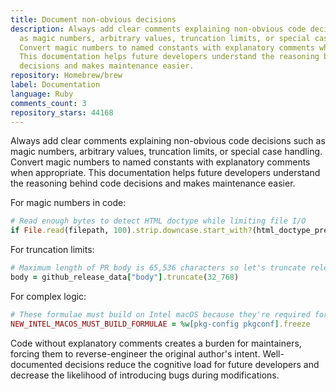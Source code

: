 ```yaml
---
title: Document non-obvious decisions
description: Always add clear comments explaining non-obvious code decisions such
  as magic numbers, arbitrary values, truncation limits, or special case handling.
  Convert magic numbers to named constants with explanatory comments when appropriate.
  This documentation helps future developers understand the reasoning behind code
  decisions and makes maintenance easier.
repository: Homebrew/brew
label: Documentation
language: Ruby
comments_count: 3
repository_stars: 44168
---
```


Always add clear comments explaining non-obvious code decisions such as magic numbers, arbitrary values, truncation limits, or special case handling. Convert magic numbers to named constants with explanatory comments when appropriate. This documentation helps future developers understand the reasoning behind code decisions and makes maintenance easier.

For magic numbers in code:
```ruby
# Read enough bytes to detect HTML doctype while limiting file I/O
if File.read(filepath, 100).strip.downcase.start_with?(html_doctype_prefix)
```

For truncation limits:
```ruby
# Maximum length of PR body is 65,536 characters so let's truncate release notes to half of that
body = github_release_data["body"].truncate(32_768)
```

For complex logic:
```ruby
# These formulae must build on Intel macOS because they're required for CLT installation
NEW_INTEL_MACOS_MUST_BUILD_FORMULAE = %w[pkg-config pkgconf].freeze
```

Code without explanatory comments creates a burden for maintainers, forcing them to reverse-engineer the original author's intent. Well-documented decisions reduce the cognitive load for future developers and decrease the likelihood of introducing bugs during modifications.